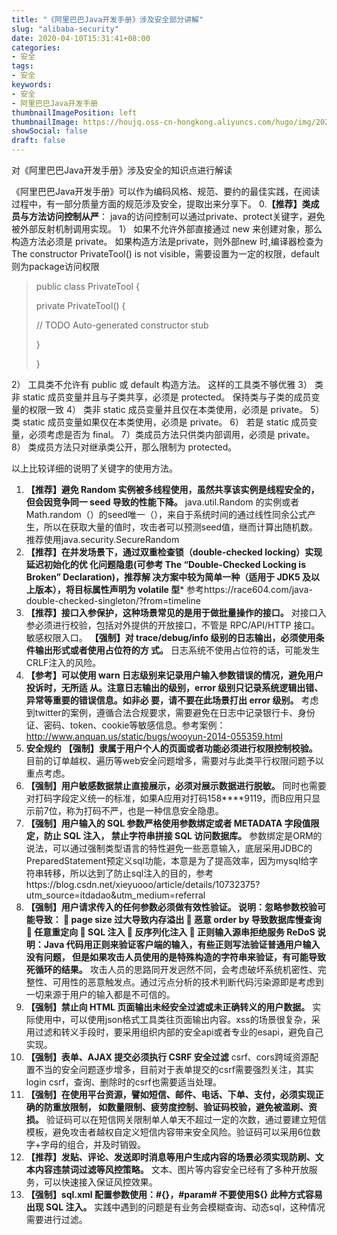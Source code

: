 ```yaml
---
title: "《阿里巴巴Java开发手册》涉及安全部分讲解"
slug: "alibaba-security"
date: 2020-04-10T15:31:41+08:00
categories:
- 安全
tags:
- 安全
keywords:
- 安全
- 阿里巴巴Java开发手册
thumbnailImagePosition: left
thumbnailImage: https://houjq.oss-cn-hongkong.aliyuncs.com/hugo/img/20200410153752.png
showSocial: false
draft: false
---
```

对《阿里巴巴Java开发手册》涉及安全的知识点进行解读
<!--more-->

《阿里巴巴Java开发手册》可以作为编码风格、规范、要约的最佳实践，在阅读过程中，有一部分质量方面的规范涉及安全，提取出来分享下。
0.**【推荐】类成员与方法访问控制从严**：
java的访问控制可以通过private、protect关键字，避免被外部反射机制调用实现。
1） 如果不允许外部直接通过 new 来创建对象，那么构造方法必须是 private。
如果构造方法是private，则外部new 时,编译器检查为The constructor PrivateTool() is not visible，需要设置为一定的权限，default则为package访问权限

> public class PrivateTool {
>
> private PrivateTool() {
>
> // TODO Auto-generated constructor stub
>
> }
>
> }

2） 工具类不允许有 public 或 default 构造方法。
这样的工具类不够优雅
3） 类非 static 成员变量并且与子类共享，必须是 protected。
保持类与子类的成员变量的权限一致
4） 类非 static 成员变量并且仅在本类使用，必须是 private。
5） 类 static 成员变量如果仅在本类使用，必须是 private。
6） 若是 static 成员变量，必须考虑是否为 final。
7）类成员方法只供类内部调用，必须是 private。
8） 类成员方法只对继承类公开，那么限制为 protected。

以上比较详细的说明了关键字的使用方法。

1. **【推荐】避免 Random 实例被多线程使用，虽然共享该实例是线程安全的，但会因竞争同一 seed 导致的性能下降。**
   java.util.Random 的实例或者 Math.random（）的seed唯一（），来自于系统时间的通过线性同余公式产生，所以在获取大量的值时，攻击者可以预测seed值，继而计算出随机数。推荐使用java.security.SecureRandom
2. **【推荐】在并发场景下，通过双重检查锁（double-checked locking）实现延迟初始化的优 化问题隐患(可参考 The “Double-Checked Locking is Broken” Declaration)，推荐解 决方案中较为简单一种（适用于 JDK5 及以上版本），将目标属性声明为 volatile 型***
   参考https://race604.com/java-double-checked-singleton/?from=timeline
3. **【推荐】接口入参保护，这种场景常见的是用于做批量操作的接口。**
   对接口入参必须进行校验，包括对外提供的开放接口，不管是 RPC/API/HTTP 接口。敏感权限入口。
   **【强制】对 trace/debug/info 级别的日志输出，必须使用条件输出形式或者使用占位符的方 式。**
   日志系统不使用占位符的话，可能发生CRLF注入的风险。
4. **【参考】可以使用 warn 日志级别来记录用户输入参数错误的情况，避免用户投诉时，无所适 从。注意日志输出的级别，error 级别只记录系统逻辑出错、异常等重要的错误信息。如非必 要，请不要在此场景打出 error 级别。**
   考虑到twitter的案例，遵循合法合规要求，需要避免在日志中记录银行卡、身份证、密码、token、cookie等敏感信息。参考案例：http://www.anquan.us/static/bugs/wooyun-2014-055359.html
5. **安全规约**
   **【强制】隶属于用户个人的页面或者功能必须进行权限控制校验。**
   目前的订单越权、遍历等web安全问题增多，需要对与此类平行权限问题予以重点考虑。
6. **【强制】用户敏感数据禁止直接展示，必须对展示数据进行脱敏。**
   同时也需要对打码字段定义统一的标准，如果A应用对打码158****9119，而B应用只显示前7位，称为打码不严，也是一种信息安全隐患。
7. **【强制】用户输入的 SQL 参数严格使用参数绑定或者 METADATA 字段值限定，防止 SQL 注入， 禁止字符串拼接 SQL 访问数据库。**
   参数绑定是ORM的说法，可以通过强制类型语言的特性避免一些恶意输入，底层采用JDBC的PreparedStatement预定义sql功能，本意是为了提高效率，因为mysql给字符串转移，所以达到了防止sql注入的目的，参考https://blog.csdn.net/xieyuooo/article/details/10732375?utm_source=itdadao&utm_medium=referral
8. **【强制】用户请求传入的任何参数必须做有效性验证。 说明：忽略参数校验可能导致：  page size 过大导致内存溢出  恶意 order by 导致数据库慢查询  任意重定向  SQL 注入  反序列化注入  正则输入源串拒绝服务 ReDoS 说明：Java 代码用正则来验证客户端的输入，有些正则写法验证普通用户输入没有问题， 但是如果攻击人员使用的是特殊构造的字符串来验证，有可能导致死循环的结果。**
   攻击人员的思路同开发迥然不同，会考虑破坏系统机密性、完整性、可用性的恶意触发点。通过污点分析的技术判断代码污染源即是考虑到一切来源于用户的输入都是不可信的。
9. **【强制】禁止向 HTML 页面输出未经安全过滤或未正确转义的用户数据。**
   实际使用中，可以使用json格式工具类往页面输出内容。xss的场景很复杂，采用过滤和转义手段时，要采用组织内部的安全api或者专业的esapi，避免自己实现。
10. **【强制】表单、AJAX 提交必须执行 CSRF 安全过滤**
    csrf、cors跨域资源配置不当的安全问题逐步增多，目前对于表单提交的csrf需要强烈关注，其实login csrf，查询、删除时的csrf也需要适当处理。
11. **【强制】在使用平台资源，譬如短信、邮件、电话、下单、支付，必须实现正确的防重放限制， 如数量限制、疲劳度控制、验证码校验，避免被滥刷、资损。**
    验证码可以在短信网关限制单人单天不超过一定的次数，通过要建立短信模板，避免攻击者越权自定义短信内容带来安全风险。验证码可以采用6位数字+字母的组合，并及时销毁。
12. **【推荐】发贴、评论、发送即时消息等用户生成内容的场景必须实现防刷、文本内容违禁词过滤等风控策略。**
    文本、图片等内容安全已经有了多种开放服务，可以快速接入保证风控效果。
13. **【强制】sql.xml 配置参数使用：#{}，#param# 不要使用${} 此种方式容易出现 SQL 注入。**
    实践中遇到的问题是有业务会模糊查询、动态sql，这种情况需要进行过滤。



[转载]: https://www.freebuf.com/column/173739.html	"《阿里巴巴Java开发手册》涉及安全部分讲解"

